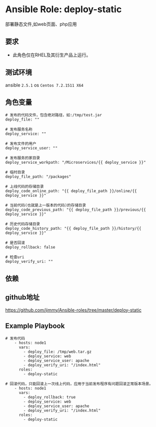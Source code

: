 # Ansible Role: deploy-static

部署静态文件,如web页面、php应用

## 要求

- 此角色仅在RHEL及其衍生产品上运行。

## 测试环境

ansible `2.5.1`
os `Centos 7.2.1511 X64`

## 角色变量
    # 发布的代码文件，包含绝对路径，如:/tmp/test.jar
    deploy_file: ""

    # 发布服务名称
    deploy_service: ""

    # 发布文件的用户
    deploy_service_user: ""

    # 发布服务的家目录
    deploy_service_workpath: "/Microservices/{{ deploy_service }}"

    # 临时目录
    deploy_file_path: "/packages"

    # 上线代码的存储目录
    deploy_code_online_path: "{{ deploy_file_path }}/online/{{ deploy_service }}"

    # 当前代码(也就是上一版本的代码)的存储目录
    deploy_code_previous_path: "{{ deploy_file_path }}/previous/{{ deploy_service }}"

    # 历史代码存储目录
    deploy_code_history_path: "{{ deploy_file_path }}/history/{{ deploy_service }}"

    # 是否回滚
    deploy_rollback: false

    # 检查uri
    deploy_verify_uri: ""


## 依赖


## github地址
https://github.com/jimmy/Ansible-roles/tree/master/deploy-static

## Example Playbook

    # 发布代码
        - hosts: node1
          vars:
            - deploy_file: /tmp/web.tar.gz
            - deploy_service: web
            - deploy_service_user: apache
            - deploy_verify_uri: "/index.html"
          roles:
            - deploy-static
      
    # 回滚代码，只能回滚上一次线上代码，应用于当前发布程序有问题回滚正常版本场景。
        - hosts: node1
          vars:
            - deploy_rollback: true
            - deploy_service: web
            - deploy_service_user: apache
            - deploy_verify_uri: "/index.html"
          roles:
            - deploy-static
